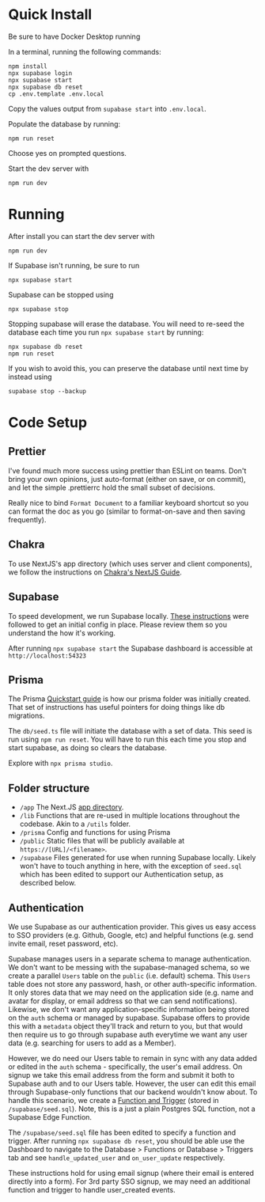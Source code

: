 # Quick Install
Be sure to have Docker Desktop running

In a terminal, running the following commands:
```
npm install
npx supabase login
npx supabase start
npx supabase db reset
cp .env.template .env.local
```

Copy the values output from `supabase start` into `.env.local`.

Populate the database by running:
```
npm run reset
```
Choose yes on prompted questions.

Start the dev server with
```
npm run dev
```

# Running
After install you can start the dev server with
```
npm run dev
```

If Supabase isn't running, be sure to run 
```
npx supabase start
```

Supabase can be stopped using
```
npx supabase stop
```
Stopping supabase will erase the database. You will need to re-seed the database each time you run `npx supabase start` by running:
```
npx supabase db reset
npm run reset
```
If you wish to avoid this, you can preserve the database until next time by instead using
```
supabase stop --backup
``` 

# Code Setup

## Prettier
I've found much more success using prettier than ESLint on teams. Don't bring your own opinions, just auto-format (either on save, or on commit), and let the simple .prettierrc hold the small subset of decisions.

Really nice to bind `Format Document` to a familiar keyboard shortcut so you can format the doc as you go (similar to format-on-save and then saving frequently).

## Chakra
To use NextJS's app directory (which uses server and client components), we follow the instructions on [Chakra's NextJS Guide](https://chakra-ui.com/getting-started/nextjs-guide#app-directory-setup).

## Supabase
To speed development, we run Supabase locally. [These instructions](https://supabase.com/docs/guides/getting-started/local-development) were followed to get an initial config in place. Please review them so you understand the how it's working.

After running `npx supabase start` the Supabase dashboard is accessible at `http://localhost:54323`

## Prisma
The Prisma [Quickstart guide](https://www.prisma.io/docs/getting-started/quickstart) is how our prisma folder was initially created. That set of instructions has useful pointers for doing things like db migrations.

The `db/seed.ts` file will initiate the database with a set of data. This seed is run using `npm run reset`. You will have to run this each time you stop and start supabase, as doing so clears the database.

Explore with `npx prisma studio`.


## Folder structure
- `/app` The Next.JS [app directory](https://nextjs.org/docs/app/building-your-application/routing).
- `/lib` Functions that are re-used in multiple locations throughout the codebase. Akin to a `/utils` folder.
- `/prisma` Config and functions for using Prisma
- `/public` Static files that will be publicly available at `https://[URL]/<filename>`.
- `/supabase` Files generated for use when running Supabase locally. Likely won't have to touch anything in here, with the exception of `seed.sql` which has been edited to support our Authentication setup, as described below.

## Authentication
We use Supabase as our authentication provider. This gives us easy access to SSO providers (e.g. Github, Google, etc) and helpful functions (e.g. send invite email, reset password, etc).

Supabase manages users in a separate schema to manage authentication. We don't want to be messing with the supabase-managed schema, so we create a parallel `Users` table on the `public` (i.e. default) schema. This `Users` table does not store any password, hash, or other auth-specific information. It only stores data that we may need on the application side (e.g. name and avatar for display, or email address so that we can send notifications). Likewise, we don't want any application-specific information being stored on the `auth` schema or managed by supabase. Supabase offers to provide this with a `metadata` object they'll track and return to you, but that would then require us to go through supabase auth everytime we want any user data (e.g. searching for users to add as a Member).

However, we do need our Users table to remain in sync with any data added or edited in the `auth` schema - specifically, the user's email address. On signup we take this email address from the form and submit it both to Supabase auth and to our Users table. However, the user can edit this email through Supabase-only functions that our backend wouldn't know about. To handle this scenario, we create a [Function and Trigger](https://supabase.com/docs/guides/database/functions) (stored in `/supabase/seed.sql`). Note, this is a just a plain Postgres SQL function, not a Supabase Edge Function.

The `/supabase/seed.sql` file has been edited to specify a function and trigger. After running `npx supabase db reset`, you should be able use the Dashboard to navigate to the Database > Functions or Database > Triggers tab and see `handle_updated_user` and `on_user_update` respectively. 

These instructions hold for using email signup (where their email is entered directly into a form). For 3rd party SSO signup, we may need an additional function and trigger to handle user_created events.
